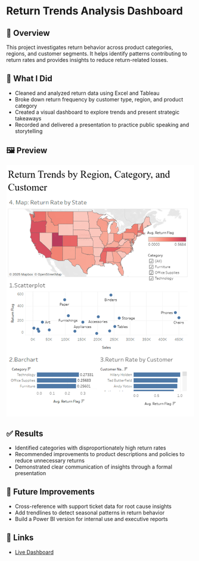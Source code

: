 # Return Trends Analysis Dashboard

## 📌 Overview
This project investigates return behavior across product categories, regions, and customer segments. It helps identify patterns contributing to return rates and provides insights to reduce return-related losses.

## 🧠 What I Did
- Cleaned and analyzed return data using Excel and Tableau
- Broke down return frequency by customer type, region, and product category
- Created a visual dashboard to explore trends and present strategic takeaways
- Recorded and delivered a presentation to practice public speaking and storytelling

## 🖼️ Preview
![Dashboard Screenshot](https://github.com/BrandonRosser/Data-Projects-Tripleten/blob/main/Return-Trends-Project/Return-Trends-Dashboard)

## ✅ Results
- Identified categories with disproportionately high return rates
- Recommended improvements to product descriptions and policies to reduce unnecessary returns
- Demonstrated clear communication of insights through a formal presentation

## 🚀 Future Improvements
- Cross-reference with support ticket data for root cause insights
- Add trendlines to detect seasonal patterns in return behavior
- Build a Power BI version for internal use and executive reports

## 🔗 Links
- [Live Dashboard](https://public.tableau.com/app/profile/brandon.rosser/viz/RosserProject/DashboardFinal?publish=yes)

